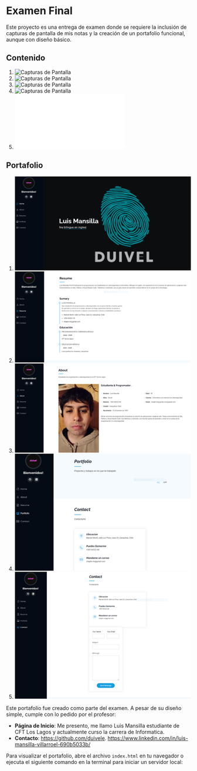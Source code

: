 # Examen Final

Este proyecto es una entrega de examen donde se requiere la inclusión de capturas de pantalla de mis notas y la creación de un portafolio funcional, aunque con diseño básico.

## Contenido

1. ![Capturas de Pantalla](https://github.com/duivele/examenFinal_ConceptosTecnicos_NombreAlumno_CFT_LOS_LAGOS/blob/main/screenshots/image%20(1).png)
2. ![Capturas de Pantalla](https://github.com/duivele/examenFinal_ConceptosTecnicos_NombreAlumno_CFT_LOS_LAGOS/blob/main/screenshots/image%20(2).png) 
3. ![Capturas de Pantalla](https://github.com/duivele/examenFinal_ConceptosTecnicos_NombreAlumno_CFT_LOS_LAGOS/blob/main/screenshots/image%20(3).png) 
4. ![Capturas de Pantalla](https://github.com/duivele/examenFinal_ConceptosTecnicos_NombreAlumno_CFT_LOS_LAGOS/blob/main/screenshots/image.png)
5. ![Portafolio](portfolio-details.html)

## Portafolio
1. ![Capturas de Pantalla](screenshots/Captura.PNG)
2. ![Capturas de Pantalla](screenshots/3adada.PNG)
3. ![Capturas de Pantalla](screenshots/Captura2.PNG)
4. ![Capturas de Pantalla](screenshots/Captura3.PNG)
5. ![Capturas de Pantalla](screenshots/Captura4.PNG)

Este portafolio fue creado como parte del examen. A pesar de su diseño simple, cumple con lo pedido por el profesor:

- **Página de Inicio**: Me presento, me llamo Luis Mansilla estudiante de CFT Los Lagos y actualmente curso la carrera de Informatica.
- **Contacto**: https://github.com/duivele.
https://www.linkedin.com/in/luis-mansilla-villarroel-690b5033b/

Para visualizar el portafolio, abre el archivo `index.html` en tu navegador o ejecuta el siguiente comando en la terminal para iniciar un servidor local:


